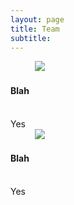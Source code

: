 ```yaml
---
layout: page
title: Team
subtitle: 
---
```


    
<div class="container-md">
    <div class=" col-xl-8 offset-xl-2 col-lg-10 offset-lg-1">
    <!-- Control the column width, and how they should appear on different devices -->
    <div class="row">

<div class="list-squares-item">
          <a href="https://www.google.com/"><img src="assets/img/hello_world.jpeg" class="item-img"></a>
        <h4> Blah</h4>
        <div> Yes</div>
</div>
        
<div class="list-squares-item">
          <a href="https://www.google.com/"><img src="assets/img/hello_world.jpeg" class="item-img"></a>
        <h4> Blah</h4>
        <div> Yes</div>
</div>

 
</div>
    
</div>
  
</div>


  
  
  


